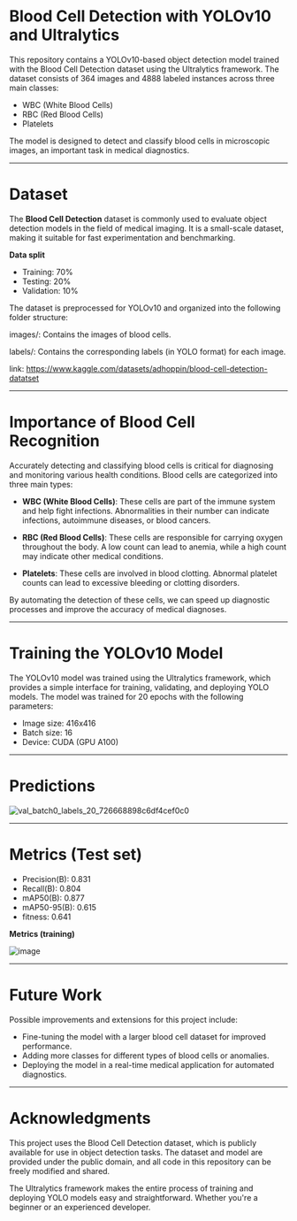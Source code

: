 # Blood Cell Detection with YOLOv10 and Ultralytics
This repository contains a YOLOv10-based object detection model trained with the Blood Cell Detection dataset using the Ultralytics framework. The dataset consists of 364 images and 4888 labeled instances across three main classes:

* WBC (White Blood Cells)
* RBC (Red Blood Cells)
* Platelets
  
The model is designed to detect and classify blood cells in microscopic images, an important task in medical diagnostics.

-----------------------------------------------------------------------------

# Dataset

The **Blood Cell Detection** dataset is commonly used to evaluate object detection models in the field of medical imaging. It is a small-scale dataset, making it suitable for fast experimentation and benchmarking.

**Data split**
* Training: 70%
* Testing: 20%
* Validation: 10%

The dataset is preprocessed for YOLOv10 and organized into the following folder structure:

images/: Contains the images of blood cells.

labels/: Contains the corresponding labels (in YOLO format) for each image.

link: https://www.kaggle.com/datasets/adhoppin/blood-cell-detection-datatset

-----------------------------------------------------------------------------

# Importance of Blood Cell Recognition

Accurately detecting and classifying blood cells is critical for diagnosing and monitoring various health conditions. Blood cells are categorized into three main types:

* **WBC (White Blood Cells)**: These cells are part of the immune system and help fight infections. Abnormalities in their number can indicate infections, autoimmune diseases, or blood cancers.

* **RBC (Red Blood Cells)**: These cells are responsible for carrying oxygen throughout the body. A low count can lead to anemia, while a high count may indicate other medical conditions.

* **Platelets**: These cells are involved in blood clotting. Abnormal platelet counts can lead to excessive bleeding or clotting disorders.

By automating the detection of these cells, we can speed up diagnostic processes and improve the accuracy of medical diagnoses.

-----------------------------------------------------------------------------

# Training the YOLOv10 Model

The YOLOv10 model was trained using the Ultralytics framework, which provides a simple interface for training, validating, and deploying YOLO models. The model was trained for 20 epochs with the following parameters:

* Image size: 416x416
* Batch size: 16
* Device: CUDA (GPU A100)

-----------------------------------------------------------------------------

# Predictions

![val_batch0_labels_20_726668898c6df4cef0c0](https://github.com/user-attachments/assets/cbe01dbd-d69e-4d5c-a399-1c97301413f3)

-----------------------------------------------------------------------------

# Metrics (Test set)

* Precision(B): 0.831
* Recall(B): 0.804
* mAP50(B): 0.877
* mAP50-95(B): 0.615
* fitness: 0.641

**Metrics (training)**

![image](https://github.com/user-attachments/assets/d2b258fa-9b9d-44a3-a0b8-c08830f75b67)

-----------------------------------------------------------------------------

# Future Work

Possible improvements and extensions for this project include:

* Fine-tuning the model with a larger blood cell dataset for improved performance.
* Adding more classes for different types of blood cells or anomalies.
* Deploying the model in a real-time medical application for automated diagnostics.

-----------------------------------------------------------------------------

# Acknowledgments

This project uses the Blood Cell Detection dataset, which is publicly available for use in object detection tasks. The dataset and model are provided under the public domain, and all code in this repository can be freely modified and shared.

The Ultralytics framework makes the entire process of training and deploying YOLO models easy and straightforward. Whether you're a beginner or an experienced developer.
